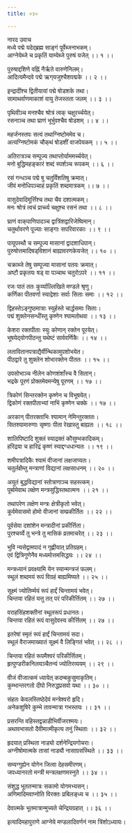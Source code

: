 ```yaml
---
title: ०३०

---
```

नारद उवाच  
मध्ये पद्मे यदेद्‌ब्रह्म साङ्गं पूर्वेब्जनाभकम्।  
आग्नेयेब्जे च प्रकृतिं याम्येब्जे पुरुषं यजेत् ।। १ ।।  
  
पुरुषाद्दशिणे वह्निं नैर्ऋते वारुणेनिलम्।  
आदित्यमैन्दवे पद्मे ऋग्‌यजुश्चैशपद्मके ।। २ ।।  
  
इन्द्रादींश्च द्वितीयायां पद्मे षोडशके तथा।  
सामाथर्वाणमाकाशं वायु तेजस्तता जलम् ।। ३ ।।  
  
पृथिवीञ्च मनश्चैव श्रोत्रं त्वक् चक्षुरर्च्चयेत्।  
रसनाञ्च तथा घ्राणं भूर्भुवश्चैव षोडशम् ।। ४ ।।  
  
महर्जनस्तपः सत्यं तथाग्निष्टोममेव च।  
अत्यग्निष्टोमकं चौक्‌थं षोडशीं वाजपेयकम् ।। ५ ।।  
  
अतिरात्रञ्च सम्पूज्य तथाप्तोर्याममर्च्चयेत्।  
मनो बुद्धिमहङ्कारं शब्दं स्पर्शञ्च रूपकम् ।। ६ ।।  
  
रसं गन्धञ्च पद्मे षु चतुर्विंशतिषु क्रमात्।  
जीवं मनोधिपञ्चाहं प्रकृतिं शब्दमात्रकम् ।। ७ ।।  
  
वासुदेवादिमूर्त्तिंश्च तथा चैव दशात्मकम्।  
मनः श्रोत्रं त्वचं प्रार्च्च्य चक्षुश्च रसनं तथा ।। ८ ।।  
  
घ्राणं वाक्‌पाणिपादञ्च द्वात्रिंशद्वारिजेष्विमान्।  
चतुर्थावरणे पूज्याः साङ्गाः सपरिवारकाः ।। ९ ।।  
  
पायूपस्थौ च सम्पूज्य मासानां द्वादशाधिपान्।  
पुरुषोत्तमादिषड्‌विशानं बाह्यावरणकेयजेत् ।। १० ।।  
  
चक्राब्जे तेषु सम्पूज्या मासानां पतयः क्रमात्।  
अष्टौ प्रकृतयः षड् वा पञ्चाथ चतुरोऽपरे ।। ११ ।।  
  
रजः पातं ततः कुर्य्याल्लिखिते मण्डले श्रृणु।  
कर्णिका पीतवर्णा स्याद्रेशाः सर्वाः सिताः समाः ।। १२ ।।  
  
द्विहस्तेऽङ्गुष्ठमात्राः स्युर्हस्ते चार्द्धसमाः सिताः।  
पद्मं शुक्लेनसन्धींस्तु कृष्णेन श्यामतोथवा ।। १३ ।।  
  
केशरा रक्तपीताः स्युः कोणान् रक्तेन पूरयेत्।  
भूषयेद्‌योगपीठन्तु यथेष्टं सार्ववर्णिकैः ।। १४ ।।  
  
लतावितानपत्राद्यैर्वीन्थिकामुपशोभयेत।  
पीठद्वारे तु शुक्लेन शोभारक्तेन पीततः ।। १५ ।।  
  
उपसोभाञ्च नीलेन कोणशंशाँस्च वै सितान्।  
भद्रके पूरणं प्रोक्तमेवमन्येषु पूरणम् ।। १७ ।।  
  
त्रिकोणं सिन्तरक्तेन कृष्णेन च विभूषयेत्।  
द्विकोणं रक्तपीताभ्यां नाभिं कृष्णेन चक्के ।। १७ ।।  
  
अरकान् पीतरक्ताभिः श्यामान् नेमिन्तुरक्ततः।  
सितश्यामारुणाः सृष्णाः पीता रेखास्तु बाह्यतः ।। १८ ।।  
  
शालिपिष्टादि शुक्लं स्याद्रक्तं कौसुम्भकादिकम्।  
हरिद्रया च हारिद्रं कृष्णं स्याद्दग्धधान्यतः ।। १९ ।।  
  
शमीपत्रादिकैः श्यामं वीजानां लक्षजाप्यतः।  
चतुर्लक्षैम्तु मन्त्राणां विद्यानां लक्षसाधनम् ।। २० ।।  
  
अयुतं बुद्धविद्यानां स्तोत्राणाञ्च सहस्त्कम्।  
पूर्ब्वमेवाथ लक्षेण मन्त्रसुद्धिस्तथात्मनः ।। २१ ।।  
  
तथापरेण लक्षेण मन्त्रः क्षेत्रीकृतो भवेत्।  
कूर्वमेवासमो होमो वीजानां सम्प्रकीर्तितः ।। २२ ।।  
  
पूर्वसेवा दशांशेन मन्त्रादीनां प्रकीर्त्तिता।  
पुरश्चर्य्ये तु भन्त्रे तु मासिकं व्रतमाचरेत् ।। २३ ।।  
  
भुवि न्यसेद्वामपादं न गृह्णीयात् प्रतिग्रहम्।  
एवं द्वित्रिगुणेनैव मध्यमोत्तमसिद्धयः ।। २४ ।।  
  
मन्त्रध्यानं प्रवक्ष्यामि येन स्यान्मन्त्रजं फलम्।  
स्थूलं शब्दमयं रूपं विग्रहं बाह्यमिष्यते ।। २५ ।।  
  
सूक्ष्मं ज्योतिर्म्मयं रूपं हार्द्दं चिन्तामयं भवेत्।  
चिन्तया रहितं यत्तु तत् परं परिकीर्त्तितम् ।। २७ ।।  
  
वराहसिंहशक्तीनां स्थूलरूपं प्रधानतः।  
चिन्तया रहितं रूपं वासुदेवस्य कीर्त्तितम् ।। २७ ।।  
  
इतरेषां स्मृतं रूपं हार्द्दं चिन्तामयं सदा।  
स्थूलं वैराजमाख्यातं सूक्ष्मं वै लिङ्गितं भवेत् ।। २८ ।।  
  
चिन्तया रहितं रूपमैश्वरं परिकीर्त्तितम्।  
हृत्पुण्डरीकनिलयञ्चैतन्यं ज्योतिरव्ययम् ।। २९ ।।  
  
वीजं वीजात्कमं ध्यायेत् कदम्बकुसुमाकृतिम्।  
कुम्भान्तरगतो दीपो निरुद्धप्रसवो यथा ।। ३० ।।  
  
संहतः केवलस्तिष्ठेदेवं मन्त्रेश्वरो हृदि।  
अनेकशुषिरे कुम्भे तावन्मात्रा गभस्तयः ।। ३१ ।।  
  
प्रसरन्ति वहिस्तद्वन्नाडीभिर्वीजरश्मयः।  
अथावभासतो दैवीमात्मीकृत्य तनुं स्थिताः ।। ३२ ।।  
  
हृदयात् प्रस्थिता नाड्यो दर्शनेन्द्रियगोचराः।  
अग्नीषोमात्मके तासां नाड्यौ नासाग्रसंस्थिते ।। ३३ ।।  
  
सम्यग्गुह्येन योगेन जित्वा देहसमीरणम्।  
जपध्यानरतो मन्त्री मन्त्रलक्षणमस्नुते ।। ३४ ।।  
  
संशुद्ध भूततन्मात्रः सकामो योगमभ्यसन्।  
अणिमादिमवाप्नोति विरक्तः प्रबिलङ्‌ध्य च ।। ३५ ।।  
  
देवात्मके भूतमात्रान्मुच्यते चेन्द्रियग्रहात् ।। ३६ ।।  
  
इत्यादिमहापुराणे आग्नेये मण्डलादिवर्णनं नाम त्रिंशोऽध्यायः।